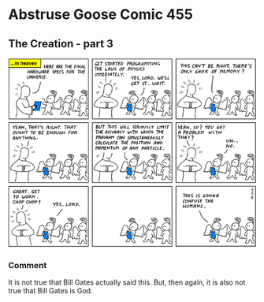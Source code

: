 # Abstruse Goose Comic 455
## The Creation - part 3

![image](comics/QM_is_actually_a_hardware_problem.png)
### Comment
It is not true that Bill Gates actually said this. But, then again, it is also not true that Bill Gates is God.
